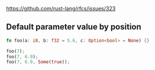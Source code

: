 https://github.com/rust-lang/rfcs/issues/323

## Default parameter value by position

```rust
fn foo(a: i8, b: f32 = 5.6, c: Option<bool> = None) {}

foo(7);
foo(7, 6.9);
foo(7, 6.9, Some(true));
```
